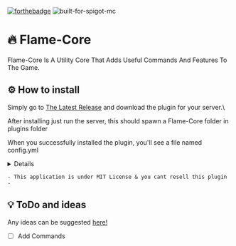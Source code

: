 [![forthebadge](https://forthebadge.com/images/badges/made-with-java.svg)](https://forthebadge.com)
![built-for-spigot-mc](https://user-images.githubusercontent.com/102294006/234592459-763d181e-43f1-47f2-972a-93b612bcb7fe.svg)


# 🔥 Flame-Core
Flame-Core Is A Utility Core That Adds Useful Commands And Features To The Game.

## ⚙ How to install
Simply go to [The Latest Release](https://github.com/Flame-Development/Flame-Core/releases/latest) and download the plugin for your server.\

After installing just run the server, this should spawn a Flame-Core folder in plugins folder

When you successfully installed the plugin, you'll see a file named config.yml

<details>

1. Download the plugin 
1. Run the server
1. Edit configuration values 
1. Enjoy!

</details>

```
- This application is under MIT License & you cant resell this plugin -
```


## 💡 ToDo and ideas
Any ideas can be suggested [here!](https://github.com/Flame-Development/Flame-Core/discussions/categories/ideas)
 - [ ] Add Commands
